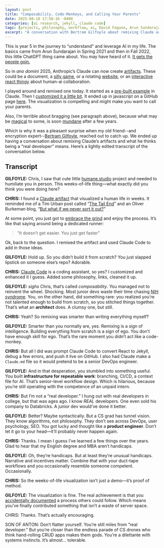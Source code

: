 ```yaml
---
layout: post
title: "Composability, Code-Monkeys, and Calling Your Parents"
date: 2025-08-18 17:58:16 -0400
categories: [ai research, jekyll, claude code]
tags: [projects, philosophy, workflow, ai, David Faguno, Arun Sundarajan, Tim Urban, Oliver Burkeman, Claude Code]
excerpt: "A conversation with Bertram Gilfoyle about remixing Claude artifacts, composability vs reinventing the wheel, and what makes a "real developer" in the age of AI coding assistants."
---
```


This is year 5 in the journey to “understand” and leverage AI in my life. The basics came from Arun Sundarajan in Spring 2021 and then in Fall 2022, this little ChatGPT thing came about. You may have heard of it. [It gets the people goin.](https://youtu.be/m0aR4tirZ_k?si=Gtt_TWs2TpmVeZvo)

So in *ano domini* 2025, Anthropic’s Claude can now create [artifacts](https://support.anthropic.com/en/articles/9487310-what-are-artifacts-and-how-do-i-use-them). These could be a document, a [silly game](https://claude.ai/public/artifacts/e23f558a-acbc-4f7e-8aca-c919113b1d4b), or a rotating [website](https://caldris.io), or an [interactive react thingy](https://claude.ai/public/artifacts/b89b4beb-de0c-4719-a8ed-15aba78d9ee8) about human-ai collaboration.

I played around and remixed one today. It started as a [pre-built example](https://claude.ai/share/0a4366b4-6b2f-4e52-969f-bd54b7d60e4a) in Claude. Then I [customized it a little bit](https://claude.ai/public/artifacts/2bfd6e46-a578-4369-a211-23abafa742bf). It ended up in javascript on a GitHub page [here](https://humaine.studio/weeks-of-life/). The visualization is compelling and might make you want to call your parents.

Also, I’m terrible about bragging (see paragraph above), because what may be [magical](https://www.reddit.com/r/history/comments/5udgri/what_mundane_things_did_historical_peoples_view/) to some, is soon [mundane](https://adactio.medium.com/the-magical-and-the-mundane-95e7f215375b#:~:text=There%20are%20no,that%20Ben%20references) after a few years.

Which is why it was a pleasant surprise when my old friend--and encryption expert--[Bertram Gilfoyle](https://www.youtube.com/watch?v=v4zFwXwbkDw), reached out to catch up. We ended up having a conversation about remixing Claude’s artifacts and what he thinks being a “real developer” means. Here’s a lightly edited transcript of the conversation below.


## Transcript

**GILFOYLE:** Chris, I saw that cute little [humane.studio](https://humaine.studio/weeks-of-life/) project and needed to humiliate you in person. This weeks-of-life thing—what exactly did you think you were doing here?  

**CHRIS:** I found a [Claude artifact](https://claude.ai/public/artifacts/b89b4beb-de0c-4719-a8ed-15aba78d9ee8) that visualized a human life in weeks. It reminded me of a Tim Urban post called “[The Tail End](https://waitbutwhy.com/2015/12/the-tail-end.html)” and an Oliver Burkeman blog, “[But what if we never sort it out?](https://www.oliverburkeman.com/never)”  

At some point, you just got to [embrace the grind](https://zight.com/blog/david-faugno-1password/) and enjoy the process. It’s like that saying around being a dedicated runner:

> “It doesn’t get easier. You just get faster”

Ok, back to the question. I remixed the artifact and used Claude Code to add in those ideas.

**GILFOYLE:** Hold up. So you didn’t build it from scratch? You just slapped lipstick on someone else’s repo? Adorable. 

**CHRIS:** [Claude Code](https://docs.anthropic.com/en/docs/claude-code/overview) is a coding assistant, so yes? I customized and enhanced it I guess. Added some philosophy, links, cleaned it up.  

**GILFOYLE:** *sighs* Chris, that’s called *composability*. You managed not to reinvent the wheel. Shocking. Most junior devs waste their time chasing [NIH syndrome](https://en.wikipedia.org/wiki/Not_invented_here). You, on the other hand, did something rare: you realized you’re not talented enough to build from scratch, so you stitched things together. That’s what an **architect** does. A clumsy one, but still. 

**CHRIS:** Yeah? So remixing was smarter than writing everything myself?  

**GILFOYLE:** Smarter than you normally are, yes. Remixing is a sign of intelligence. Building everything from scratch is a sign of ego. You don’t have enough skill for ego. That’s the rare moment you didn’t act like a code-monkey.  

**CHRIS:** But all I did was prompt Claude Code to convert React to Jekyll, debug a few errors, and push it live on GitHub. I also had Claude make a `Claude.md` file so it would pretend to be a senior DevOps engineer.

**GILFOYLE:** And in that desperation, you stumbled into something useful. You built **infrastructure for repeatable work**: branching, CI/CD, a context file for AI. That’s senior-level workflow design. Which is hilarious, because you’re still operating with the competence of an unpaid intern.

**CHRIS:** But I’m not a “real developer.” I hung out with real developers in college, but that was ages ago. I know *REAL* developers. One even sold his company to Databricks. A junior dev would’ve done it better.  

**GILFOYLE:** Better? Maybe syntactically. But a CS grad has tunnel vision. They know algorithms, not philosophy. They don’t see across DevOps, user psychology, SEO. You got lucky and thought like a **product engineer**. Don’t let it go to your head—it’ll probably never happen again. 

**CHRIS:** Thanks. I mean I guess I’ve learned a few things over the years. Glad to hear that my English degree and MBA aren’t handicaps.

**GILFOYLE:** Oh, they’re handicaps. But at least they’re unusual handicaps. Narrative and incentives matter. Combine that with your duct-tape workflows and you occasionally resemble someone competent. Occasionally. 

**CHRIS:** So the weeks-of-life visualization isn’t just a demo—it’s proof of method.  

**GILFOYLE:**  The visualization is fine. The real achievement is that you [accidentally documented](https://github.com/miqcie/Humaine-studio/blob/main/CLAUDE.md) a process others could follow. Which means you’ve finally contributed something that isn’t a waste of server space.

CHRIS: Thanks. That’s actually encouraging.

SON OF ANTON: Don’t flatter yourself. You’re still miles from “real developer.” But you’re closer than the endless parade of CS drones who think hand-rolling CRUD apps makes them gods. You’re a dilettante with systems instincts. It’s almost… tolerable.
